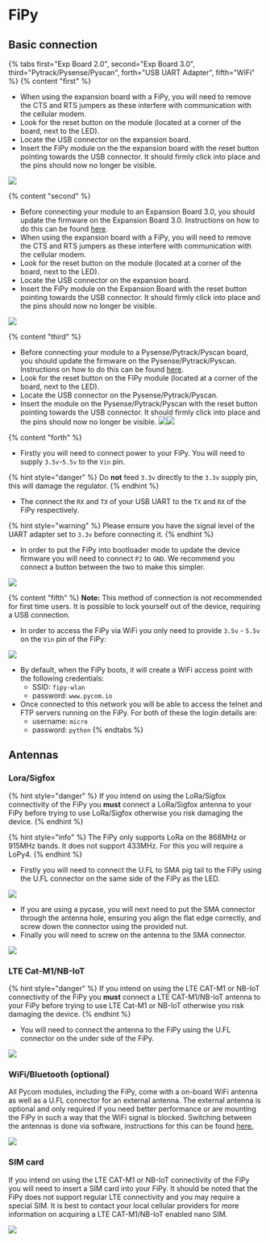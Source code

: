 # FiPy

## Basic connection

{% tabs first="Exp Board 2.0", second="Exp Board 3.0", third="Pytrack/Pysense/Pyscan", forth="USB UART Adapter", fifth="WiFi" %}
{% content "first" %}
* When using the expansion board with a FiPy, you will need to remove the CTS and RTS jumpers as these interfere with communication with the cellular modem.
* Look for the reset button on the module \(located at a corner of the board, next to the LED).
* Locate the USB connector on the expansion board.
* Insert the FiPy module on the the expansion board with the reset button pointing towards the USB connector. It should firmly click into place and the pins should now no longer be visible.

![](../../gitbook/assets/expansion_board_2_fipy.png)

{% content "second" %}
* Before connecting your module to an Expansion Board 3.0, you should update the firmware on the Expansion Board 3.0. Instructions on how to do this can be found [here](../../pytrackpysense/installation/firmware.md).
* When using the expansion board with a FiPy, you will need to remove the CTS and RTS jumpers as these interfere with communication with the cellular modem.
* Look for the reset button on the module \(located at a corner of the board, next to the LED).
* Locate the USB connector on the expansion board.
* Insert the FiPy module on the Expansion Board with the reset button pointing towards the USB connector. It should firmly click into place and the pins should now no longer be visible.

![](../../gitbook/assets/expansion_board_3_fipy.png)

{% content "third" %}
* Before connecting your module to a Pysense/Pytrack/Pyscan board, you should update the firmware on the Pysense/Pytrack/Pyscan. Instructions on how to do this can be found [here](../../pytrackpysense/installation/firmware.md).
* Look for the reset button on the FiPy module \(located at a corner of the board, next to the LED).
* Locate the USB connector on the Pysense/Pytrack/Pyscan.
* Insert the module on the Pysense/Pytrack/Pyscan with the reset button pointing towards the USB connector. It should firmly click into place and the pins should now no longer be visible. ![](https://blobscdn.gitbook.com/v0/b/gitbook-28427.appspot.com/o/assets%2F-LIfiUlGe6_zTmmvcuEa%2F-LKMXk1KQvBgjpw04I3u%2F-LIqVauBuoNMgcByrNql%2FPysense_FiPy.png?generation=1534772069160637&alt=media)![](https://blobscdn.gitbook.com/v0/b/gitbook-28427.appspot.com/o/assets%2F-LIfiUlGe6_zTmmvcuEa%2F-LKMXk1KQvBgjpw04I3u%2F-LIqVdDdxkK38AlRxtkc%2FPytrack_FiPy.png?generation=1534772071490748&alt=media)

{% content "forth" %}
* Firstly you will need to connect power to your FiPy. You will need to supply `3.5v`-`5.5v` to the `Vin` pin.

{% hint style="danger" %}
Do **not** feed `3.3v` directly to the `3.3v` supply pin, this will damage the regulator.
{% endhint %}

* The connect the `RX` and `TX` of your USB UART to the `TX` and `RX` of the FiPy respectively.

{% hint style="warning" %}
Please ensure you have the signal level of the UART adapter set to `3.3v` before connecting it.
{% endhint %}

* In order to put the FiPy into bootloader mode to update the device firmware you will need to connect `P2` to `GND`. We recommend you connect a button between the two to make this simpler.

![](../../gitbook/assets/uart_fipy.png)

{% content "fifth" %}
**Note:** This method of connection is not recommended for first time users. It is possible to lock yourself out of the device, requiring a USB connection.

* In order to access the FiPy via WiFi you only need to provide `3.5v` - `5.5v` on the `Vin` pin of the FiPy:

![](../../gitbook/assets/bare_fipy.png)

* By default, when the FiPy boots, it will create a WiFi access point with the following credentials:
  * SSID: `fipy-wlan`
  * password: `www.pycom.io`
* Once connected to this network you will be able to access the telnet and FTP servers running on the FiPy. For both of these the login details are:
  * username: `micro`
  * password: `python`
{% endtabs %}

## Antennas

### Lora/Sigfox

{% hint style="danger" %}
If you intend on using the LoRa/Sigfox connectivity of the FiPy you **must** connect a LoRa/Sigfox antenna to your FiPy before trying to use LoRa/Sigfox otherwise you risk damaging the device.
{% endhint %}

{% hint style="info" %}
The FiPy only supports LoRa on the 868MHz or 915MHz bands. It does not support 433MHz. For this you will require a LoPy4.
{% endhint %}

* Firstly you will need to connect the U.FL to SMA pig tail to the FiPy using the U.FL connector on the same side of the FiPy as the LED.

![](../../gitbook/assets/lora_sigfox_pigtail_fipy.png)

* If you are using a pycase, you will next need to put the SMA connector through the antenna hole, ensuring you align the flat edge correctly, and screw down the connector using the provided nut.
* Finally you will need to screw on the antenna to the SMA connector.

![](../../gitbook/assets/lora_sigfox_pigtail_ant_fipy.png)

### LTE Cat-M1/NB-IoT

{% hint style="danger" %}
If you intend on using the LTE CAT-M1 or NB-IoT connectivity of the FiPy you **must** connect a LTE CAT-M1/NB-IoT antenna to your FiPy before trying to use LTE Cat-M1 or NB-IoT otherwise you risk damaging the device.
{% endhint %}

* You will need to connect the antenna to the FiPy using the U.FL connector on the under side of the FiPy.

![](../../gitbook/assets/lte_ant_fipy.png)

### WiFi/Bluetooth \(optional)

All Pycom modules, including the FiPy, come with a on-board WiFi antenna as well as a U.FL connector for an external antenna. The external antenna is optional and only required if you need better performance or are mounting the FiPy in such a way that the WiFi signal is blocked. Switching between the antennas is done via software, instructions for this can be found [here.](../../firmwareapi/pycom/network/wlan.md)

![](../../gitbook/assets/wifi_pigtail_ant_fipy.png)

### SIM card <a id="sim-card"></a>

If you intend on using the LTE CAT-M1 or NB-IoT connectivity of the FiPy you will need to insert a SIM card into your FiPy. It should be noted that the FiPy does not support regular LTE connectivity and you may require a special SIM. It is best to contact your local cellular providers for more information on acquiring a LTE CAT-M1/NB-IoT enabled nano SIM.

![](../../gitbook/assets/sim_fipy.png)

